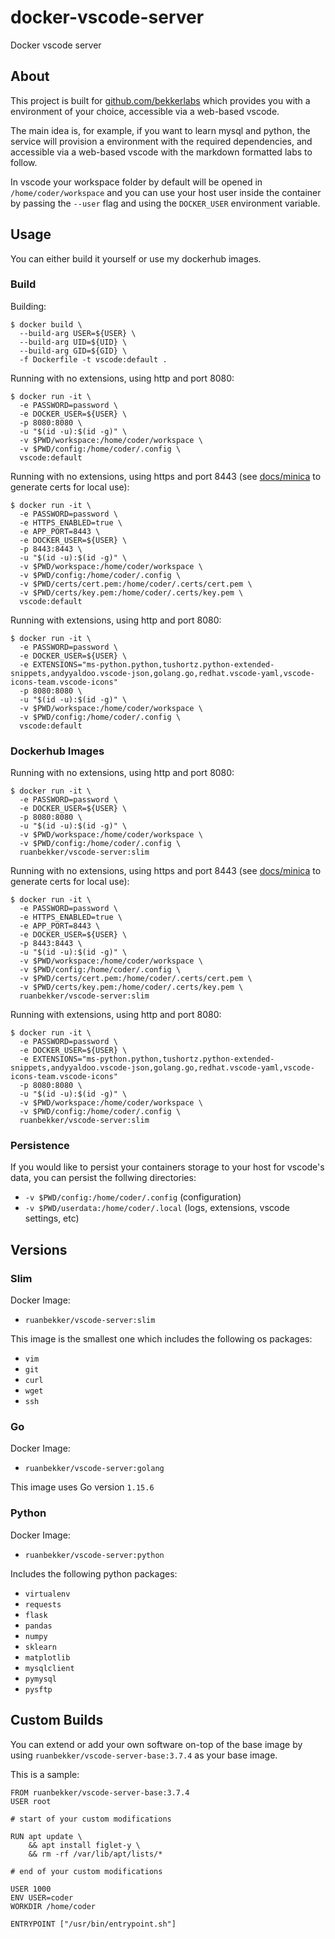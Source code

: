 # docker-vscode-server

Docker vscode server

## About

This project is built for [github.com/bekkerlabs](https://github.com/bekkerlabs) which provides you with a environment of your choice, accessible via a web-based vscode.

The main idea is, for example, if you want to learn mysql and python, the service will provision a environment with the required dependencies, and accessible via a web-based vscode with the markdown formatted labs to follow.

In vscode your workspace folder by default will be opened in `/home/coder/workspace` and you can use your host user inside the container by passing the `--user` flag and using the `DOCKER_USER` environment variable.

## Usage

You can either build it yourself or use my dockerhub images.

### Build

Building:

```
$ docker build \
  --build-arg USER=${USER} \
  --build-arg UID=${UID} \
  --build-arg GID=${GID} \
  -f Dockerfile -t vscode:default .
```

Running with no extensions, using http and port 8080:

```
$ docker run -it \
  -e PASSWORD=password \
  -e DOCKER_USER=${USER} \
  -p 8080:8080 \
  -u "$(id -u):$(id -g)" \
  -v $PWD/workspace:/home/coder/workspace \
  -v $PWD/config:/home/coder/.config \
  vscode:default
```

Running with no extensions, using https and port 8443 (see [docs/minica](https://github.com/ruanbekker/docker-vscode-server/blob/main/docs/minica.md) to generate certs for local use):

```
$ docker run -it \
  -e PASSWORD=password \
  -e HTTPS_ENABLED=true \
  -e APP_PORT=8443 \
  -e DOCKER_USER=${USER} \
  -p 8443:8443 \
  -u "$(id -u):$(id -g)" \
  -v $PWD/workspace:/home/coder/workspace \
  -v $PWD/config:/home/coder/.config \
  -v $PWD/certs/cert.pem:/home/coder/.certs/cert.pem \
  -v $PWD/certs/key.pem:/home/coder/.certs/key.pem \
  vscode:default
```

Running with extensions, using http and port 8080:

```
$ docker run -it \
  -e PASSWORD=password \
  -e DOCKER_USER=${USER} \
  -e EXTENSIONS="ms-python.python,tushortz.python-extended-snippets,andyyaldoo.vscode-json,golang.go,redhat.vscode-yaml,vscode-icons-team.vscode-icons"
  -p 8080:8080 \
  -u "$(id -u):$(id -g)" \
  -v $PWD/workspace:/home/coder/workspace \
  -v $PWD/config:/home/coder/.config \
  vscode:default
```

### Dockerhub Images

Running with no extensions, using http and port 8080:

```
$ docker run -it \
  -e PASSWORD=password \
  -e DOCKER_USER=${USER} \
  -p 8080:8080 \
  -u "$(id -u):$(id -g)" \
  -v $PWD/workspace:/home/coder/workspace \
  -v $PWD/config:/home/coder/.config \
  ruanbekker/vscode-server:slim
```

Running with no extensions, using https and port 8443 (see [docs/minica](https://github.com/ruanbekker/docker-vscode-server/blob/main/docs/minica.md) to generate certs for local use):

```
$ docker run -it \
  -e PASSWORD=password \
  -e HTTPS_ENABLED=true \
  -e APP_PORT=8443 \
  -e DOCKER_USER=${USER} \
  -p 8443:8443 \
  -u "$(id -u):$(id -g)" \
  -v $PWD/workspace:/home/coder/workspace \
  -v $PWD/config:/home/coder/.config \
  -v $PWD/certs/cert.pem:/home/coder/.certs/cert.pem \
  -v $PWD/certs/key.pem:/home/coder/.certs/key.pem \
  ruanbekker/vscode-server:slim
```

Running with extensions, using http and port 8080:

```
$ docker run -it \
  -e PASSWORD=password \
  -e DOCKER_USER=${USER} \
  -e EXTENSIONS="ms-python.python,tushortz.python-extended-snippets,andyyaldoo.vscode-json,golang.go,redhat.vscode-yaml,vscode-icons-team.vscode-icons"
  -p 8080:8080 \
  -u "$(id -u):$(id -g)" \
  -v $PWD/workspace:/home/coder/workspace \
  -v $PWD/config:/home/coder/.config \
  ruanbekker/vscode-server:slim
```

### Persistence 

If you would like to persist your containers storage to your host for vscode's data, you can persist the follwing directories:

* `-v $PWD/config:/home/coder/.config` (configuration)
* `-v $PWD/userdata:/home/coder/.local` (logs, extensions, vscode settings, etc)

## Versions

### Slim

Docker Image:

- `ruanbekker/vscode-server:slim`

This image is the smallest one which includes the following os packages:

* `vim`
* `git`
* `curl`
* `wget`
* `ssh`

### Go

Docker Image:

- `ruanbekker/vscode-server:golang`

This image uses Go version `1.15.6`

### Python

Docker Image:

- `ruanbekker/vscode-server:python`

Includes the following python packages:

* `virtualenv`
* `requests`
* `flask`
* `pandas`
* `numpy`
* `sklearn`
* `matplotlib`
* `mysqlclient`
* `pymysql`
* `pysftp`

## Custom Builds

You can extend or add your own software on-top of the base image by using `ruanbekker/vscode-server-base:3.7.4` as your base image.

This is a sample:

```
FROM ruanbekker/vscode-server-base:3.7.4
USER root

# start of your custom modifications

RUN apt update \
    && apt install figlet-y \
    && rm -rf /var/lib/apt/lists/*

# end of your custom modifications

USER 1000
ENV USER=coder
WORKDIR /home/coder

ENTRYPOINT ["/usr/bin/entrypoint.sh"]
```
